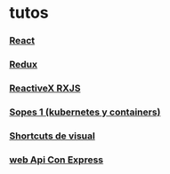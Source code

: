# tutos
### [React](https://github.com/pensa123/tutos/tree/master/react)
### [Redux](https://github.com/pensa123/tutos/tree/master/redux)
### [ReactiveX RXJS](https://github.com/pensa123/tutos/tree/master/rxjs)
### [Sopes 1 (kubernetes y containers)](https://github.com/pensa123/tutos/tree/master/sopes1)
### [Shortcuts de visual](https://github.com/pensa123/tutos/tree/master/visualCodeShortcuts)
### [web Api Con Express](https://github.com/pensa123/tutos/tree/master/webApiConExpress)

